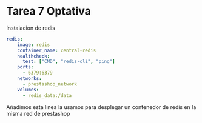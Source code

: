 # Tarea 7 Optativa

Instalacion de redis

```yaml
redis:
    image: redis
    container_name: central-redis
    healthcheck:
      test: ["CMD", "redis-cli", "ping"]
    ports:
      - 6379:6379
    networks:
      - prestashop_network
    volumes:
      - redis_data:/data

```
Añadimos esta linea la usamos para desplegar un contenedor de redis en la misma red de prestashop 
